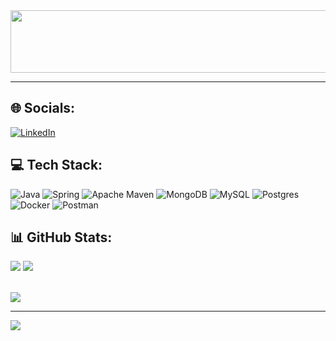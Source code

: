 <div align="center">
  <img width="1000" height="100" src="https://readme-typing-svg.demolab.com?font=Ubuntu+Code&pause=1000&color=FF0202&center=true&width=500&lines=Desenvolvedor+Back-End+Java"/>
</div>

---

## 🌐 Socials:

[![LinkedIn](https://img.shields.io/badge/LinkedIn-%230077B5.svg?logo=linkedin&logoColor=white)](https://linkedin.com/in/uitalo-andrade-dos-reis)

## 💻 Tech Stack:
![Java](https://img.shields.io/badge/java-%23ED8B00.svg?style=plastic&logo=java&logoColor=white) ![Spring](https://img.shields.io/badge/spring-%236DB33F.svg?style=plastic&logo=spring&logoColor=white) ![Apache Maven](https://img.shields.io/badge/Apache%20Maven-C71A36?style=plastic&logo=Apache%20Maven&logoColor=white) ![MongoDB](https://img.shields.io/badge/MongoDB-%234ea94b.svg?style=plastic&logo=mongodb&logoColor=white) ![MySQL](https://img.shields.io/badge/mysql-%2300f.svg?style=plastic&logo=mysql&logoColor=white) ![Postgres](https://img.shields.io/badge/postgres-%23316192.svg?style=plastic&logo=postgresql&logoColor=white) ![Docker](https://img.shields.io/badge/docker-%230db7ed.svg?style=plastic&logo=docker&logoColor=white) ![Postman](https://img.shields.io/badge/Postman-FF6C37?style=plastic&logo=postman&logoColor=white)
## 📊 GitHub Stats:
![](https://github-readme-stats.vercel.app/api?username=UitaloAndrade&theme=dark&hide_border=false&include_all_commits=false&count_private=true)
![](https://github-readme-stats.vercel.app/api/top-langs/?username=UitaloAndrade&theme=dark&hide_border=false&include_all_commits=false&count_private=true&layout=compact)
<br/><br/>

![](https://github-readme-streak-stats.herokuapp.com/?user=UitaloAndrade&theme=dark&hide_border=false)<br/>

---
[![](https://visitcount.itsvg.in/api?id=UitaloAndrade&icon=5&color=12)](https://visitcount.itsvg.in)

<!-- Proudly created with GPRM ( https://gprm.itsvg.in ) -->
